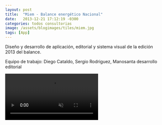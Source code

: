 ```yaml
---
layout: post
title:  "Miem - Balance energético Nacional"
date:   2013-12-21 17:12:19 -0300
categories: todos consultorias
image: /assets/blogimages/tiles/miem.jpg
tags: [App]
---
```

Diseño y desarrollo de aplicación, editorial y sistema visual de la edición 2013 del balance.

Equipo de trabajo: Diego Cataldo, Sergio Rodriguez, Manosanta desarrollo editorial 

<video autobuffer autoPlay loop muted><source src="/assets/blogimages/miem-1.mp4" type="video/mp4" /></video>